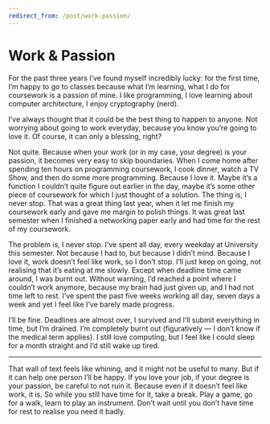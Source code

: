 ```yaml
---
redirect_from: /post/work-passion/
---
```

Work & Passion
=============

For the past three years I’ve found myself incredibly lucky: for the first time, I’m happy to go to classes because what I’m learning, what I do for coursework is a passion of mine. I like programming, I love learning about computer architecture, I enjoy cryptography (nerd).

I’ve always thought that it could be the best thing to happen to anyone. Not worrying about going to work everyday, because you know you’re going to love it. Of course, it can only a blessing, right?



Not quite. Because when your work (or in my case, your degree) is your passion, it becomes very easy to skip boundaries. When I come home after spending ten hours on programming coursework, I cook dinner, watch a TV Show, and then do some more programming. Because I love it. Maybe it’s a function I couldn’t quite figure out earlier in the day, maybe it’s some other piece of coursework for which I just thought of a solution. The thing is, I never stop. That was a great thing last year, when it let me finish my coursework early and gave me margin to polish things. It was great last semester when I finished a networking paper early and had time for the rest of my coursework.

The problem is, I never stop. I’ve spent all day, every weekday at University this semester. Not because I had to, but because I didn’t mind. Because I love it, work doesn’t feel like work, so I don’t stop. I’ll just keep on going, not realising that it’s eating at me slowly. Except when deadline time came around, I was burnt out. Without warning, I’d reached a point where I couldn’t work anymore, because my brain had just given up, and I had not time left to rest. I’ve spent the past five weeks working all day, seven days a week and yet I feel like I’ve barely made progress.

I’ll be fine. Deadlines are almost over, I survived and I’ll submit everything in time, but I’m drained. I’m completely burnt out (figuratively — I don’t know if the medical term applies). I still love computing, but I feel like I could sleep for a month straight and I’d still wake up tired.

***

That wall of text feels like whining, and it might not be useful to many. But if it can help one person I’ll be happy. If you love your job, if your degree is your passion, be careful to not ruin it. Because even if it doesn’t feel like work, it is. So while you still have time for it, take a break. Play a game, go for a walk, learn to play an instrument. Don’t wait until you don’t have time for rest to realise you need it badly.
